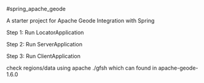 #spring_apache_geode

A starter project for Apache Geode Integration with Spring

Step 1: Run LocatorApplication

Step 2: Run ServerApplication

Step 3: Run ClientApplication

check regions/data using apache ./gfsh which can found in apache-geode-1.6.0

